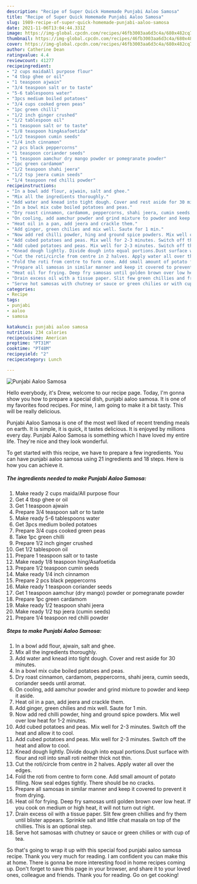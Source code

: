 ```yaml
---
description: "Recipe of Super Quick Homemade Punjabi Aaloo Samosa"
title: "Recipe of Super Quick Homemade Punjabi Aaloo Samosa"
slug: 1989-recipe-of-super-quick-homemade-punjabi-aaloo-samosa
date: 2021-11-06T13:04:44.331Z
image: https://img-global.cpcdn.com/recipes/46fb3003aa6d3c4a/680x482cq70/punjabi-aaloo-samosa-recipe-main-photo.jpg
thumbnail: https://img-global.cpcdn.com/recipes/46fb3003aa6d3c4a/680x482cq70/punjabi-aaloo-samosa-recipe-main-photo.jpg
cover: https://img-global.cpcdn.com/recipes/46fb3003aa6d3c4a/680x482cq70/punjabi-aaloo-samosa-recipe-main-photo.jpg
author: Catherine Dean
ratingvalue: 4.4
reviewcount: 41277
recipeingredient:
- "2 cups maidaAll purpose flour"
- "4 tbsp ghee or oil"
- "1 teaspoon ajwain"
- "3/4 teaspoon salt or to taste"
- "5-6 tablespoons water"
- "3pcs medium boiled potatoes"
- "3/4 cups cooked green peas"
- "1pc green chilli"
- "1/2 inch ginger crushed"
- "1/2 tablespoon oil"
- "1 teaspoon salt or to taste"
- "1/8 teaspoon hingAsafoetida"
- "1/2 teaspoon cumin seeds"
- "1/4 inch cinnamon"
- "2 pcs black peppercorns"
- "1 teaspoon coriander seeds"
- "1 teaspoon aamchur dry mango powder or pomegranate powder"
- "1pc green cardamom"
- "1/2 teaspoon shahi jeera"
- "1/2 tsp jeera cumin seeds"
- "1/4 teaspoon red chilli powder"
recipeinstructions:
- "In a bowl add flour, ajwain, salt and ghee."
- "Mix all the ingredients thoroughly."
- "Add water and knead into tight dough. Cover and rest aside for 30 minutes."
- "In a bowl mix cube boiled potatoes and peas."
- "Dry roast cinnamon, cardamom, peppercorns, shahi jeera, cumin seeds, coriander seeds until aromat."
- "On cooling, add aamchur powder and grind mixture to powder and keep it aside."
- "Heat oil in a pan, add jeera and crackle them."
- "Add ginger, green chilies and mix well. Saute for 1 min."
- "Now add red chilli powder, hing and ground spice powders. Mix well over low heat for 1-2 minutes."
- "Add cubed potatoes and peas. Mix well for 2-3 minutes. Switch off the heat and allow it to cool."
- "Add cubed potatoes and peas. Mix well for 2-3 minutes. Switch off the heat and allow to cool."
- "Knead dough lightly. Divide dough into equal portions.Dust surface with flour and roll into small roti neither thick not thin."
- "Cut the roti/circle from centre in 2 halves. Apply water all over the edges."
- "Fold the roti from centre to form cone. Add small amount of potato filling. Now seal edges tightly. There should be no cracks."
- "Prepare all samosas in similar manner and keep it covered to prevent it from drying."
- "Heat oil for frying. Deep fry samosas until golden brown over low heat. If you cook on medium or high heat, it will not turn out right."
- "Drain excess oil with a tissue paper. Slit few green chillies and fry them until blister appears. Sprinkle salt and little chat masala on top of the chillies. This is an optional step."
- "Serve hot samosas with chutney or sauce or green chilies or with cup of tea."
categories:
- Recipe
tags:
- punjabi
- aaloo
- samosa

katakunci: punjabi aaloo samosa 
nutrition: 234 calories
recipecuisine: American
preptime: "PT31M"
cooktime: "PT48M"
recipeyield: "2"
recipecategory: Lunch

---
```



![Punjabi Aaloo Samosa](https://img-global.cpcdn.com/recipes/46fb3003aa6d3c4a/680x482cq70/punjabi-aaloo-samosa-recipe-main-photo.jpg)

Hello everybody, it's Drew, welcome to our recipe page. Today, I'm gonna show you how to prepare a special dish, punjabi aaloo samosa. It is one of my favorites food recipes. For mine, I am going to make it a bit tasty. This will be really delicious.



Punjabi Aaloo Samosa is one of the most well liked of recent trending meals on earth. It is simple, it is quick, it tastes delicious. It is enjoyed by millions every day. Punjabi Aaloo Samosa is something which I have loved my entire life. They're nice and they look wonderful.


To get started with this recipe, we have to prepare a few ingredients. You can have punjabi aaloo samosa using 21 ingredients and 18 steps. Here is how you can achieve it.

<!--inarticleads1-->

##### The ingredients needed to make Punjabi Aaloo Samosa:

1. Make ready 2 cups maida/All purpose flour
1. Get 4 tbsp ghee or oil
1. Get 1 teaspoon ajwain
1. Prepare 3/4 teaspoon salt or to taste
1. Make ready 5-6 tablespoons water
1. Get 3pcs medium boiled potatoes
1. Prepare 3/4 cups cooked green peas
1. Take 1pc green chilli
1. Prepare 1/2 inch ginger crushed
1. Get 1/2 tablespoon oil
1. Prepare 1 teaspoon salt or to taste
1. Make ready 1/8 teaspoon hing/Asafoetida
1. Prepare 1/2 teaspoon cumin seeds
1. Make ready 1/4 inch cinnamon
1. Prepare 2 pcs black peppercorns
1. Make ready 1 teaspoon coriander seeds
1. Get 1 teaspoon aamchur (dry mango) powder or pomegranate powder
1. Prepare 1pc green cardamom
1. Make ready 1/2 teaspoon shahi jeera
1. Make ready 1/2 tsp jeera (cumin seeds)
1. Prepare 1/4 teaspoon red chilli powder




<!--inarticleads2-->

##### Steps to make Punjabi Aaloo Samosa:

1. In a bowl add flour, ajwain, salt and ghee.
1. Mix all the ingredients thoroughly.
1. Add water and knead into tight dough. Cover and rest aside for 30 minutes.
1. In a bowl mix cube boiled potatoes and peas.
1. Dry roast cinnamon, cardamom, peppercorns, shahi jeera, cumin seeds, coriander seeds until aromat.
1. On cooling, add aamchur powder and grind mixture to powder and keep it aside.
1. Heat oil in a pan, add jeera and crackle them.
1. Add ginger, green chilies and mix well. Saute for 1 min.
1. Now add red chilli powder, hing and ground spice powders. Mix well over low heat for 1-2 minutes.
1. Add cubed potatoes and peas. Mix well for 2-3 minutes. Switch off the heat and allow it to cool.
1. Add cubed potatoes and peas. Mix well for 2-3 minutes. Switch off the heat and allow to cool.
1. Knead dough lightly. Divide dough into equal portions.Dust surface with flour and roll into small roti neither thick not thin.
1. Cut the roti/circle from centre in 2 halves. Apply water all over the edges.
1. Fold the roti from centre to form cone. Add small amount of potato filling. Now seal edges tightly. There should be no cracks.
1. Prepare all samosas in similar manner and keep it covered to prevent it from drying.
1. Heat oil for frying. Deep fry samosas until golden brown over low heat. If you cook on medium or high heat, it will not turn out right.
1. Drain excess oil with a tissue paper. Slit few green chillies and fry them until blister appears. Sprinkle salt and little chat masala on top of the chillies. This is an optional step.
1. Serve hot samosas with chutney or sauce or green chilies or with cup of tea.




So that's going to wrap it up with this special food punjabi aaloo samosa recipe. Thank you very much for reading. I am confident you can make this at home. There is gonna be more interesting food in home recipes coming up. Don't forget to save this page in your browser, and share it to your loved ones, colleague and friends. Thank you for reading. Go on get cooking!
